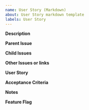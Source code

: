 ```yaml
---
name: User Story (Markdown)
about: User Story markdown template
labels: User Story
---
```


**Description**

**Parent Issue**

**Child Issues**

**Other Issues or links**

**User Story**

**Acceptance Criteria**

**Notes**

**Feature Flag**
